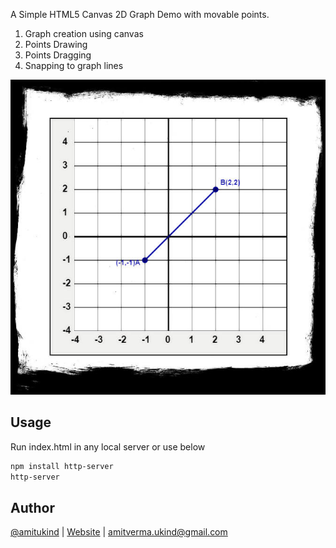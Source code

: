 A Simple HTML5 Canvas 2D Graph Demo with movable points.
1. Graph creation using canvas
2. Points Drawing
3. Points Dragging
4. Snapping to graph lines

![](images/poster.jpg)


## Usage
Run index.html in any local server or use below
```bash
npm install http-server
http-server
```


## Author
[@amitukind](https://github.com/amitukind/) | [Website](http://amitukind.com/) | [amitverma.ukind@gmail.com](mailto:amitverma.ukind@gmail.com)